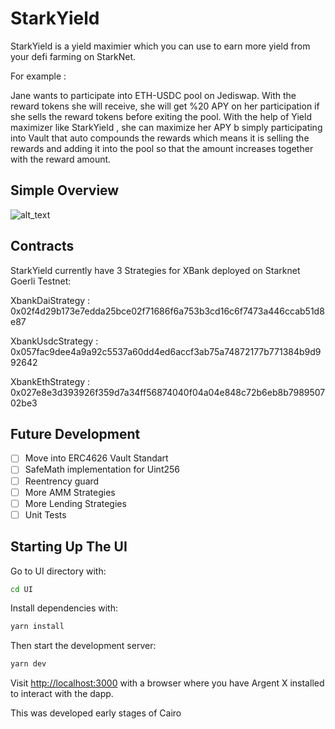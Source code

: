 # StarkYield

StarkYield is a yield maximier which you can use to earn more yield from your defi farming on StarkNet. 

For example : 

Jane wants to participate into ETH-USDC pool on Jediswap. With the reward tokens she will receive, she will get %20 APY on her participation if she sells the reward tokens before exiting the pool. With the help of Yield maximizer like StarkYield , she can maximize her APY b simply participating into Vault that auto compounds the rewards which means it is selling the rewards and adding it into the pool so that the amount increases together with the reward amount.

## Simple Overview

![alt_text](https://i.postimg.cc/V6VqTV39/Screen-Shot-2022-04-26-at-01-16-35.png)

## Contracts

StarkYield currently have 3 Strategies for XBank deployed on Starknet Goerli Testnet:

XbankDaiStrategy : 0x02f4d29b173e7edda25bce02f71686f6a753b3cd16c6f7473a446ccab51d8e87

XbankUsdcStrategy : 0x057fac9dee4a9a92c5537a60dd4ed6accf3ab75a74872177b771384b9d992642

XbankEthStrategy : 0x027e8e3d393926f359d7a34ff56874040f04a04e848c72b6eb8b798950702be3

## Future Development

- [ ] Move into ERC4626 Vault Standart
- [ ] SafeMath implementation for Uint256
- [ ] Reentrency guard
- [ ] More AMM Strategies
- [ ] More Lending Strategies
- [ ] Unit Tests

## Starting Up The UI

Go to UI directory with:

```bash
cd UI
```

Install dependencies with:

```bash
yarn install
```

Then start the development server:

```bash
yarn dev
```

Visit [http://localhost:3000](http://localhost:3000) with a browser where you have Argent X installed to interact with the dapp.

This was developed early stages of Cairo
